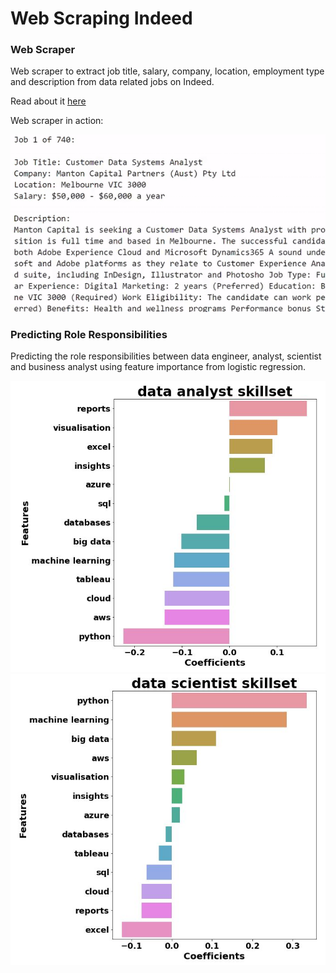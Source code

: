 # Web Scraping Indeed

### Web Scraper
Web scraper to extract job title, salary, company, location, employment type and description from data related jobs on Indeed. 

Read about it [here](https://alfredzou.github.io/portfolio/Web%20Scraping%20Indeed/)

Web scraper in action:

<img src='Images/Web Scraping Indeed.gif'>

### Predicting Role Responsibilities
Predicting the role responsibilities between data engineer, analyst, scientist and business analyst using feature importance from logistic regression.

<img src='Images/data analyst.JPG'>

<img src='Images/data scientist.JPG'>

